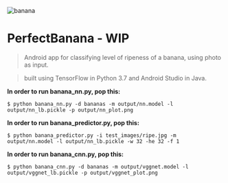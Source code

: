 ![banana](https://i2.wp.com/www.anthropocenemagazine.org/wp-content/uploads/2019/08/banana.jpg?zoom=2)

# PerfectBanana - WIP

> Android app for classifying level of ripeness of a banana, using photo as input.

> built using TensorFlow in Python 3.7 and Android Studio in Java.

**In order to run banana_nn.py, pop this:**
```shell
$ python banana_nn.py -d bananas -m output/nn.model -l output/nn_lb.pickle -p output/nn_plot.png
```
**In order to run banana_predictor.py, pop this:**
```shell
$ python banana_predictor.py -i test_images/ripe.jpg -m output/nn.model -l output/nn_lb.pickle -w 32 -he 32 -f 1
```
**In order to run banana_cnn.py, pop this:**
```shell
$ python banana_cnn.py -d bananas -m output/vggnet.model -l output/vggnet_lb.pickle -p output/vggnet_plot.png
```
